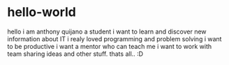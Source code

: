 # hello-world
hello i am anthony quijano a student i want to learn and discover new information about IT
i realy loved programming and problem solving i want to be productive i want a mentor who can teach me
i want to work with team sharing ideas and other stuff. thats all.. :D
